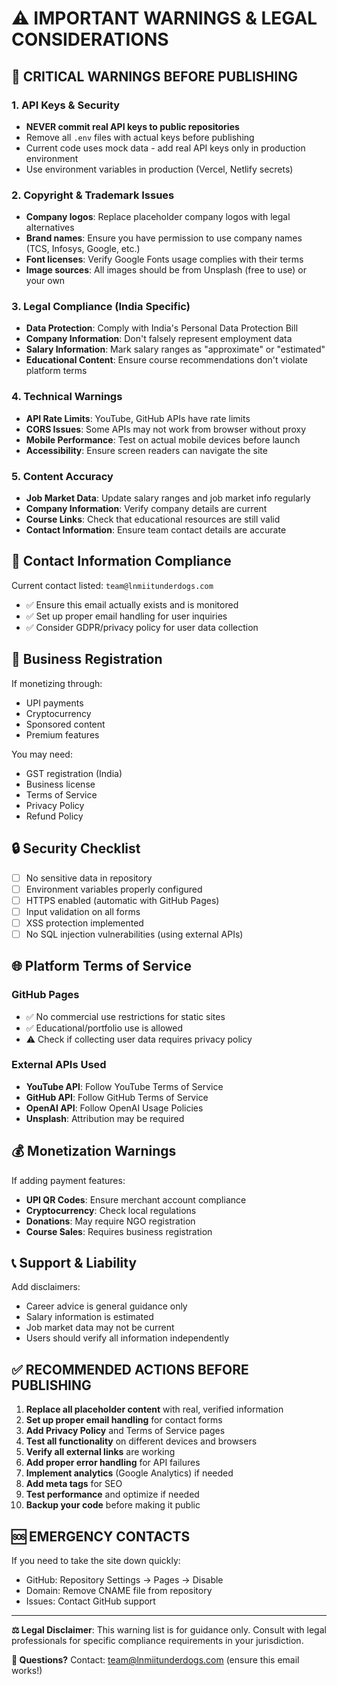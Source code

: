 # ⚠️ IMPORTANT WARNINGS & LEGAL CONSIDERATIONS

## 🚨 CRITICAL WARNINGS BEFORE PUBLISHING

### 1. API Keys & Security
- **NEVER commit real API keys to public repositories**
- Remove all `.env` files with actual keys before publishing
- Current code uses mock data - add real API keys only in production environment
- Use environment variables in production (Vercel, Netlify secrets)

### 2. Copyright & Trademark Issues
- **Company logos**: Replace placeholder company logos with legal alternatives
- **Brand names**: Ensure you have permission to use company names (TCS, Infosys, Google, etc.)
- **Font licenses**: Verify Google Fonts usage complies with their terms
- **Image sources**: All images should be from Unsplash (free to use) or your own

### 3. Legal Compliance (India Specific)
- **Data Protection**: Comply with India's Personal Data Protection Bill
- **Company Information**: Don't falsely represent employment data
- **Salary Information**: Mark salary ranges as "approximate" or "estimated"
- **Educational Content**: Ensure course recommendations don't violate platform terms

### 4. Technical Warnings
- **API Rate Limits**: YouTube, GitHub APIs have rate limits
- **CORS Issues**: Some APIs may not work from browser without proxy
- **Mobile Performance**: Test on actual mobile devices before launch
- **Accessibility**: Ensure screen readers can navigate the site

### 5. Content Accuracy
- **Job Market Data**: Update salary ranges and job market info regularly
- **Company Information**: Verify company details are current
- **Course Links**: Check that educational resources are still valid
- **Contact Information**: Ensure team contact details are accurate

## 📧 Contact Information Compliance

Current contact listed: `team@lnmiitunderdogs.com`
- ✅ Ensure this email actually exists and is monitored
- ✅ Set up proper email handling for user inquiries
- ✅ Consider GDPR/privacy policy for user data collection

## 🏢 Business Registration

If monetizing through:
- UPI payments
- Cryptocurrency
- Sponsored content
- Premium features

You may need:
- GST registration (India)
- Business license
- Terms of Service
- Privacy Policy
- Refund Policy

## 🔒 Security Checklist

- [ ] No sensitive data in repository
- [ ] Environment variables properly configured
- [ ] HTTPS enabled (automatic with GitHub Pages)
- [ ] Input validation on all forms
- [ ] XSS protection implemented
- [ ] No SQL injection vulnerabilities (using external APIs)

## 🌐 Platform Terms of Service

### GitHub Pages
- ✅ No commercial use restrictions for static sites
- ✅ Educational/portfolio use is allowed
- ⚠️ Check if collecting user data requires privacy policy

### External APIs Used
- **YouTube API**: Follow YouTube Terms of Service
- **GitHub API**: Follow GitHub Terms of Service  
- **OpenAI API**: Follow OpenAI Usage Policies
- **Unsplash**: Attribution may be required

## 💰 Monetization Warnings

If adding payment features:
- **UPI QR Codes**: Ensure merchant account compliance
- **Cryptocurrency**: Check local regulations
- **Donations**: May require NGO registration
- **Course Sales**: Requires business registration

## 📞 Support & Liability

Add disclaimers:
- Career advice is general guidance only
- Salary information is estimated
- Job market data may not be current
- Users should verify all information independently

## ✅ RECOMMENDED ACTIONS BEFORE PUBLISHING

1. **Replace all placeholder content** with real, verified information
2. **Set up proper email handling** for contact forms
3. **Add Privacy Policy** and Terms of Service pages
4. **Test all functionality** on different devices and browsers
5. **Verify all external links** are working
6. **Add proper error handling** for API failures
7. **Implement analytics** (Google Analytics) if needed
8. **Add meta tags** for SEO
9. **Test performance** and optimize if needed
10. **Backup your code** before making it public

## 🆘 EMERGENCY CONTACTS

If you need to take the site down quickly:
- GitHub: Repository Settings → Pages → Disable
- Domain: Remove CNAME file from repository
- Issues: Contact GitHub support

---

**⚖️ Legal Disclaimer**: This warning list is for guidance only. Consult with legal professionals for specific compliance requirements in your jurisdiction.

**📧 Questions?** Contact: team@lnmiitunderdogs.com (ensure this email works!)